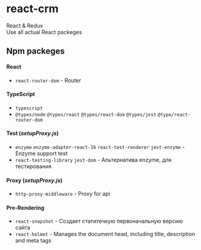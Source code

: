 # react-crm
React &amp; Redux\
Use all actual React packeges

## Npm packeges

#### React
- `react-router-dom` - Router

#### TypeScript
- `typescript`
- `@types/node` `@types/react` `@types/react-dom` `@types/jest` `@type/react-router-dom`


#### Test (_setupProxy.js_)
- `enzyme` `enzyme-adapter-react-16` `react-test-renderer` `jest-enzyme` - Enzyme support test
- `react-testing-library` `jest-dom` - Альтернатива enzyme, для тестирования

#### Proxy (_setupProxy.js_)
- `http-proxy-middleware` - Proxy for api

#### Pre-Rendering
- `react-snapshot` - Создает статитечкую первоначальную версию сайта
- `react-helmet` - Manages the document head, including title, description and meta tags
